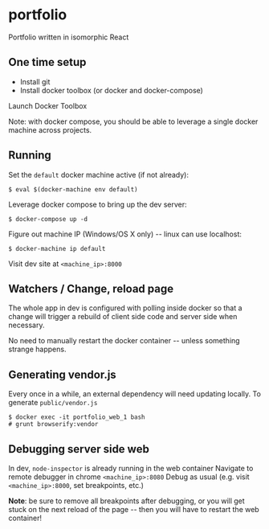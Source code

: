 # portfolio

Portfolio written in isomorphic React


## One time setup

- Install git
- Install docker toolbox (or docker and docker-compose)

Launch Docker Toolbox

Note: with docker compose, you should be able to leverage a single docker machine
across projects.


## Running

Set the `default` docker machine active (if not already):

```
$ eval $(docker-machine env default)
```

Leverage docker compose to bring up the dev server:

```
$ docker-compose up -d
```

Figure out machine IP (Windows/OS X only) -- linux can use localhost:

```
$ docker-machine ip default
```

Visit dev site at `<machine_ip>:8000`


## Watchers / Change, reload page

The whole app in dev is configured with polling inside docker so that
a change will trigger a rebuild of client side code and server side when necessary.

No need to manually restart the docker container -- unless something strange happens.


## Generating vendor.js

Every once in a while, an external dependency will need updating locally.
To generate `public/vendor.js`

```
$ docker exec -it portfolio_web_1 bash
# grunt browserify:vendor
```

## Debugging server side web

In dev, `node-inspector` is already running in the web container
Navigate to remote debugger in chrome `<machine_ip>:8080`
Debug as usual (e.g. visit `<machine_ip>:8000`, set breakpoints, etc.)

**Note**: be sure to remove all breakpoints after debugging, or you will get
stuck on the next reload of the page -- then you will have to restart the web
container!
